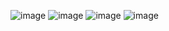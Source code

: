 ![image](https://github.com/user-attachments/assets/6c433c24-1611-4ea2-99a0-1e11bcef4b00)
![image](https://github.com/user-attachments/assets/3c2af6d8-e6e2-4165-ae05-0891cd1188eb)
![image](https://github.com/user-attachments/assets/f2ae6d81-39ef-4463-914e-d08fb5e3472d)
![image](https://github.com/user-attachments/assets/efa13b8d-785a-4028-8cb7-bee661cfdd78)
